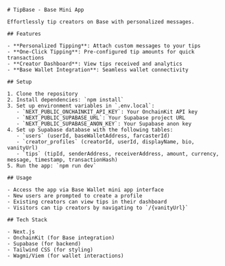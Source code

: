     # TipBase - Base Mini App

    Effortlessly tip creators on Base with personalized messages.

    ## Features

    - **Personalized Tipping**: Attach custom messages to your tips
    - **One-Click Tipping**: Pre-configured tip amounts for quick transactions
    - **Creator Dashboard**: View tips received and analytics
    - **Base Wallet Integration**: Seamless wallet connectivity

    ## Setup

    1. Clone the repository
    2. Install dependencies: `npm install`
    3. Set up environment variables in `.env.local`:
       - `NEXT_PUBLIC_ONCHAINKIT_API_KEY`: Your OnchainKit API key
       - `NEXT_PUBLIC_SUPABASE_URL`: Your Supabase project URL
       - `NEXT_PUBLIC_SUPABASE_ANON_KEY`: Your Supabase anon key
    4. Set up Supabase database with the following tables:
       - `users` (userId, baseWalletAddress, farcasterId)
       - `creator_profiles` (creatorId, userId, displayName, bio, vanityUrl)
       - `tips` (tipId, senderAddress, receiverAddress, amount, currency, message, timestamp, transactionHash)
    5. Run the app: `npm run dev`

    ## Usage

    - Access the app via Base Wallet mini app interface
    - New users are prompted to create a profile
    - Existing creators can view tips in their dashboard
    - Visitors can tip creators by navigating to `/{vanityUrl}`

    ## Tech Stack

    - Next.js
    - OnchainKit (for Base integration)
    - Supabase (for backend)
    - Tailwind CSS (for styling)
    - Wagmi/Viem (for wallet interactions)
  